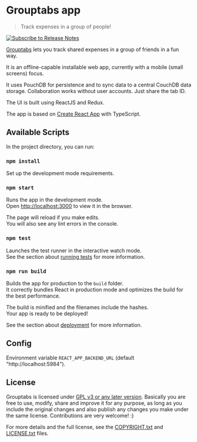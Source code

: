 # Grouptabs app

> Track expenses in a group of people!

[![Subscribe to Release Notes](https://release-notes.com/badges/v1.svg)](https://release-notes.com/@xMartin/Grouptabs)

[Grouptabs](https://grouptabs.net/) lets you track shared expenses in a group of friends in a fun way.

It is an offline-capable installable web app, currently with a mobile (small screens) focus.

It uses PouchDB for persistence and to sync data to a central CouchDB data storage. Collaboration works without user accounts. Just share the tab ID.

The UI is built using ReactJS and Redux.

The app is based on [Create React App](https://github.com/facebook/create-react-app) with TypeScript.

## Available Scripts

In the project directory, you can run:

### `npm install`

Set up the development mode requirements.

### `npm start`

Runs the app in the development mode.<br />
Open [http://localhost:3000](http://localhost:3000) to view it in the browser.

The page will reload if you make edits.<br />
You will also see any lint errors in the console.

### `npm test`

Launches the test runner in the interactive watch mode.<br />
See the section about [running tests](https://facebook.github.io/create-react-app/docs/running-tests) for more information.

### `npm run build`

Builds the app for production to the `build` folder.<br />
It correctly bundles React in production mode and optimizes the build for the best performance.

The build is minified and the filenames include the hashes.<br />
Your app is ready to be deployed!

See the section about [deployment](https://facebook.github.io/create-react-app/docs/deployment) for more information.

## Config

Environment variable `REACT_APP_BACKEND_URL` (default "http://localhost:5984").

## License

Grouptabs is licensed under [GPL v3 or any later version](<https://tldrlegal.com/license/gnu-general-public-license-v3-(gpl-3)>). Basically you are free to use, modify, share and improve it for any purpose, as long as you include the original changes and also publish any changes you make under the same license. Contributions are very welcome! :)

For more details and the full license, see the [COPYRIGHT.txt](COPYRIGHT.txt) and [LICENSE.txt](LICENSE.txt) files.
